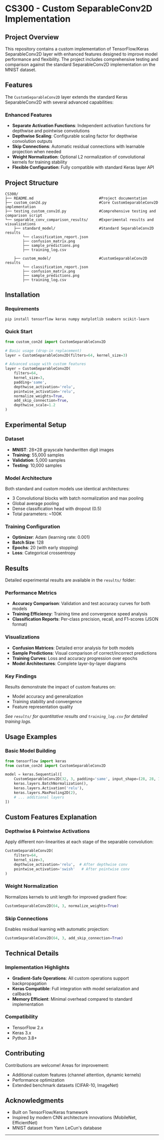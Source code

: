 # CS300 - Custom SeparableConv2D Implementation

## Project Overview

This repository contains a custom implementation of TensorFlow/Keras SeparableConv2D layer with enhanced features designed to improve model performance and flexibility. The project includes comprehensive testing and comparison against the standard SeparableConv2D implementation on the MNIST dataset.

## Features

The `CustomSeparableConv2D` layer extends the standard Keras SeparableConv2D with several advanced capabilities:

### Enhanced Features
- **Separate Activation Functions**: Independent activation functions for depthwise and pointwise convolutions
- **Depthwise Scaling**: Configurable scaling factor for depthwise convolution outputs
- **Skip Connections**: Automatic residual connections with learnable projection when needed
- **Weight Normalization**: Optional L2 normalization of convolutional kernels for training stability
- **Flexible Configuration**: Fully compatible with standard Keras layer API

## Project Structure

```
CS300/
├── README.md                              #Project documentation
├── custom_con2d.py                        #Core CustomSeparableConv2D implementation
├── testing_custom_conv2d.py               #Comprehensive testing and comparison script
└── separable_conv_comparison_results/     #Experimental results and visualizations
    ├── standard_model/                    #Standard SeparableConv2D results
        └── classification_report.json
        ├── confusion_matrix.png
        ├── sample_predictions.png
        ├── training_log.csv
                            
    ├── custom_model/                      #CustomSeparableConv2D results
        └── classification_report.json
        ├── confusion_matrix.png
        ├── sample_predictions.png
        ├── training_log.csv               
```

## Installation

### Requirements
```bash
pip install tensorflow keras numpy matplotlib seaborn scikit-learn
```

### Quick Start
```python
from custom_con2d import CustomSeparableConv2D

# Basic usage (drop-in replacement)
layer = CustomSeparableConv2D(filters=64, kernel_size=3)

# Advanced usage with custom features
layer = CustomSeparableConv2D(
    filters=64,
    kernel_size=3,
    padding='same',
    depthwise_activation='relu',
    pointwise_activation='relu',
    normalize_weights=True,
    add_skip_connection=True,
    depthwise_scale=1.2
)
```

## Experimental Setup

### Dataset
- **MNIST**: 28×28 grayscale handwritten digit images
- **Training**: 55,000 samples
- **Validation**: 5,000 samples  
- **Testing**: 10,000 samples

### Model Architecture
Both standard and custom models use identical architectures:
- 3 Convolutional blocks with batch normalization and max pooling
- Global average pooling
- Dense classification head with dropout (0.5)
- Total parameters: ~100K

### Training Configuration
- **Optimizer**: Adam (learning rate: 0.001)
- **Batch Size**: 128
- **Epochs**: 20 (with early stopping)
- **Loss**: Categorical crossentropy

## Results

Detailed experimental results are available in the `results/` folder:

### Performance Metrics
- **Accuracy Comparison**: Validation and test accuracy curves for both models
- **Training Efficiency**: Training time and convergence speed analysis
- **Classification Reports**: Per-class precision, recall, and F1-scores (JSON format)

### Visualizations
- **Confusion Matrices**: Detailed error analysis for both models
- **Sample Predictions**: Visual comparison of correct/incorrect predictions
- **Training Curves**: Loss and accuracy progression over epochs
- **Model Architectures**: Complete layer-by-layer diagrams

### Key Findings
Results demonstrate the impact of custom features on:
- Model accuracy and generalization
- Training stability and convergence
- Feature representation quality

*See `results/` for quantitative results and `training_log.csv` for detailed training logs.*

## Usage Examples

### Basic Model Building
```python
from tensorflow import keras
from custom_con2d import CustomSeparableConv2D

model = keras.Sequential([
    CustomSeparableConv2D(32, 3, padding='same', input_shape=(28, 28, 1)),
    keras.layers.BatchNormalization(),
    keras.layers.Activation('relu'),
    keras.layers.MaxPooling2D(2),
    # ... additional layers
])
```


## Custom Features Explanation

### Depthwise & Pointwise Activations
Apply different non-linearities at each stage of the separable convolution:
```python
CustomSeparableConv2D(
    filters=64,
    kernel_size=3,
    depthwise_activation='relu',  # After depthwise conv
    pointwise_activation='swish'   # After pointwise conv
)
```

### Weight Normalization
Normalizes kernels to unit length for improved gradient flow:
```python
CustomSeparableConv2D(64, 3, normalize_weights=True)
```

### Skip Connections
Enables residual learning with automatic projection:
```python
CustomSeparableConv2D(64, 3, add_skip_connection=True)
```

## Technical Details

### Implementation Highlights
- **Gradient-Safe Operations**: All custom operations support backpropagation
- **Keras Compatible**: Full integration with model serialization and callbacks
- **Memory Efficient**: Minimal overhead compared to standard implementation

### Compatibility
- TensorFlow 2.x
- Keras 3.x
- Python 3.8+

## Contributing

Contributions are welcome! Areas for improvement:
- Additional custom features (channel attention, dynamic kernels)
- Performance optimization
- Extended benchmark datasets (CIFAR-10, ImageNet)


## Acknowledgments

- Built on TensorFlow/Keras framework
- Inspired by modern CNN architecture innovations (MobileNet, EfficientNet)
- MNIST dataset from Yann LeCun's database

---

